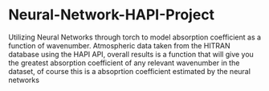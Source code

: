 # Neural-Network-HAPI-Project
Utilizing Neural Networks through torch to model absorption coefficient as a function of wavenumber. Atmospheric data taken from the HITRAN database using the HAPI API, overall results is a function that will give you the greatest absorption coefficient of any relevant wavenumber in the dataset, of course this is a absoprtion coefficient estimated by the neural networks 
